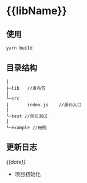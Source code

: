 # {{libName}}  

## 使用   

```bash
yarn build
```

## 目录结构
```
│
├─lib   //发布包
|
└─src
|       index.js    //源码入口
|
└─test //单元测试
|
└─example //用例

```

## 更新日志

*{{date}}*

- 项目初始化


